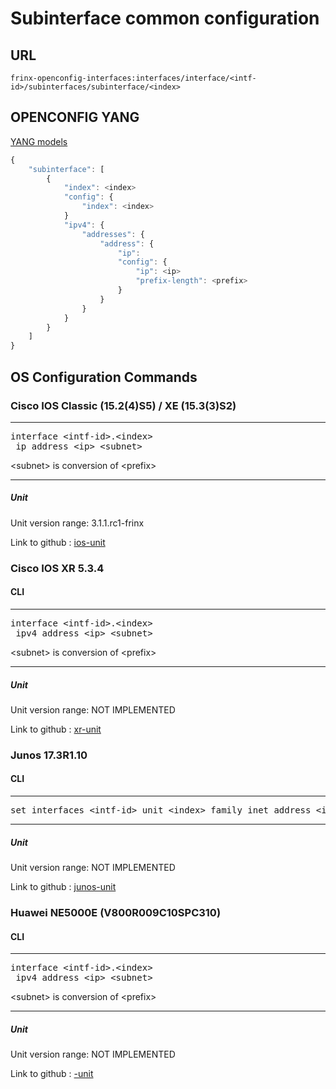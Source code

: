 # Subinterface common configuration

## URL

```
frinx-openconfig-interfaces:interfaces/interface/<intf-id>/subinterfaces/subinterface/<index>
```

## OPENCONFIG YANG

[YANG models](https://github.com/FRINXio/openconfig/tree/master/interfaces/src/main/yang)

```javascript
{
    "subinterface": [
        {
            "index": <index>
            "config": {
                "index": <index>
            }
            "ipv4": {
                "addresses": {
                    "address": {
                        "ip":
                        "config": {
                            "ip": <ip>
                            "prefix-length": <prefix>
                        }
                    }
                }
            }
        }
    ]
}
```

## OS Configuration Commands

### Cisco IOS Classic (15.2(4)S5) / XE (15.3(3)S2)

---
<pre>
interface &lt;intf-id&gt;.&lt;index&gt;
 ip address &lt;ip&gt; &lt;subnet&gt;
</pre>

&lt;subnet&gt; is conversion of &lt;prefix&gt;

---

##### Unit

Unit version range: 3.1.1.rc1-frinx

Link to github : [ios-unit](https://github.com/FRINXio/cli-units/tree/master/ios/interface)

### Cisco IOS XR 5.3.4

#### CLI

---
<pre>
interface &lt;intf-id&gt;.&lt;index&gt;
 ipv4 address &lt;ip&gt; &lt;subnet&gt;
</pre>

&lt;subnet&gt; is conversion of &lt;prefix&gt;

---

##### Unit

Unit version range: NOT IMPLEMENTED

Link to github : [xr-unit]()

### Junos 17.3R1.10

#### CLI

---
<pre>
set interfaces &lt;intf-id&gt; unit &lt;index&gt; family inet address &lt;ip&gt/&lt;prefix&gt;
</pre>
---

##### Unit

Unit version range: NOT IMPLEMENTED

Link to github : [junos-unit]()

### Huawei NE5000E (V800R009C10SPC310)

#### CLI

---
<pre>
interface &lt;intf-id&gt;.&lt;index&gt;
 ipv4 address &lt;ip&gt; &lt;subnet&gt;
</pre>

&lt;subnet&gt; is conversion of &lt;prefix&gt;

---

##### Unit

Unit version range: NOT IMPLEMENTED

Link to github : [-unit]()